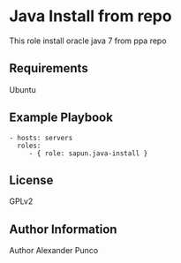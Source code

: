 Java Install from repo
=========

This role install oracle java 7 from ppa repo

Requirements
------------

Ubuntu


Example Playbook
----------------

    - hosts: servers
      roles:
         - { role: sapun.java-install }

License
-------

GPLv2

Author Information
------------------

Author Alexander Punco
